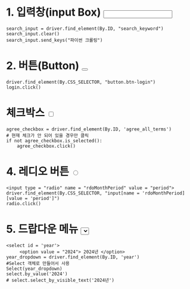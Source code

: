 # 1. 입력창(input Box) <input type = 'text' id = 'search_keyword'>
```
search_input = driver.find_element(By.ID, "search_keyword")
search_input.clear()
search_input.send_keys("파이썬 크롤링")
```

# 2. 버튼(Button) <button button type = 'submit'>
```
driver.find_element(By.CSS_SELECTOR, "button.btn-login")
login.click()
```

# 체크박스 <input type = 'checkbox' id = 'agree_all_terms'>
```
agree_checkbox = driver.find_element(By.ID, 'agree_all_terms')
# 현재 체크가 안 되어 있을 경우만 클릭
if not agree_checkbox.is_selected():
    agree_checkbox.click()
```

# 4. 레디오 버튼 <input type = 'radio'>
```
<input type = "radio" name = "rdoMonthPeriod" value = "period">
driver.find_element(By.CSS_SELECTOR, "input[name = 'rdoMonthPeriod] [value = 'period']")
radio.click()
```

# 5. 드랍다운 메뉴 <select id = 'year'> </select>
```
<select id = 'year'>
     <option value = "2024"> 2024년 </option>
year_dropdown = driver.find_element(By.ID, 'year')
#Select 객체로 만들어서 사용
Select(year_dropdown)
select.by_value('2024')
# select.select_by_visible_text('2024년')
```